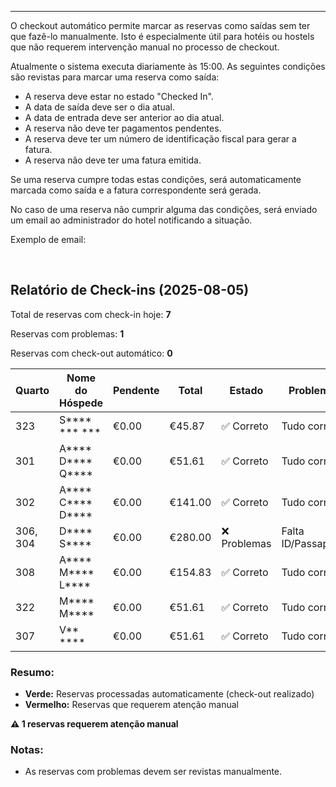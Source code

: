 ---
O checkout automático permite marcar as reservas como saídas sem ter que fazê-lo manualmente. 
Isto é especialmente útil para hotéis ou hostels que não requerem intervenção manual no processo de checkout.

Atualmente o sistema executa diariamente às 15:00.
As seguintes condições são revistas para marcar uma reserva como saída:
- A reserva deve estar no estado "Checked In".
- A data de saída deve ser o dia atual.
- A data de entrada deve ser anterior ao dia atual.
- A reserva não deve ter pagamentos pendentes.
- A reserva deve ter um número de identificação fiscal para gerar a fatura.
- A reserva não deve ter uma fatura emitida.

Se uma reserva cumpre todas estas condições, será automaticamente marcada como saída e a fatura correspondente será gerada.

No caso de uma reserva não cumprir alguma das condições, será enviado um email ao administrador do hotel notificando a situação.

Exemplo de email:
  
<br>

## Relatório de Check-ins (2025-08-05)

Total de reservas com check-in hoje: **7**

Reservas com problemas: **1**

Reservas com check-out automático: **0**

| Quarto | Nome do Hóspede | Pendente | Total | Estado | Problemas | Link |
| --- | --- | --- | --- | --- | --- | --- |
| 323 | S****  *** *** | €0.00 | €45.87 | ✅ Correto | Tudo correto | [Ver Reserva](#) |
| 301 | A****  D****  Q**** | €0.00 | €51.61 | ✅ Correto | Tudo correto | [Ver Reserva](#) |
| 302 | A****  C****  D**** | €0.00 | €141.00 | ✅ Correto | Tudo correto | [Ver Reserva](#) |
| 306, 304 | D****  S**** | €0.00 | €280.00 | ❌ Problemas | Falta ID/Passaporte | [Ver Reserva](#) |
| 308 | A****  M****  L**** | €0.00 | €154.83 | ✅ Correto | Tudo correto | [Ver Reserva](#) |
| 322 | M****  M**** | €0.00 | €51.61 | ✅ Correto | Tudo correto | [Ver Reserva](#) |
| 307 | V** **** | €0.00 | €51.61 | ✅ Correto | Tudo correto | [Ver Reserva](#) |

### Resumo:

*   **Verde:** Reservas processadas automaticamente (check-out realizado)
*   **Vermelho:** Reservas que requerem atenção manual

**⚠️ 1 reservas requerem atenção manual**


### Notas:
- As reservas com problemas devem ser revistas manualmente.
